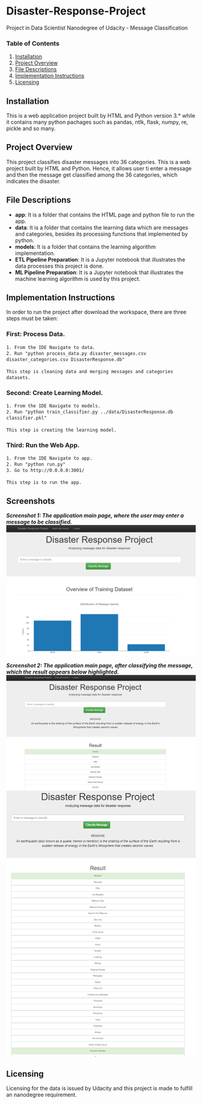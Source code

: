 # Disaster-Response-Project
Project in Data Scientist Nanodegree of Udacity - Message Classification 

### Table of Contents

1. [Installation](#installation)
2. [Project Overview](#overview)
3. [File Descriptions](#files)
4. [Implementation Instructions](#implementation)
5. [Licensing](#licensing)

## Installation <a name="installation"></a>
This is a web application project built by HTML and Python version 3.* while it contains many python pachages such as pandas, ntlk, flask, numpy, re, pickle and so many. 

## Project Overview<a name="overview"></a>

This project classifies disaster messages into 36 categories. This is a web project built by HTML and Python. Hence, it allows user ti enter a message and then the message get classified among the 36 categories, which indicates the disaster. 

## File Descriptions <a name="files"></a>

* **app**: It is a folder that contains the HTML page and python file to run the app.
* **data**: It is a folder that contains the learning data which are messages and categories, besides its processing functions that implemented by python. 
* **models**: It is a folder that contains the learning algorithm implementation.
* **ETL Pipeline Preparation**: It is a Jupyter notebook that illustrates the data processes this project is done.
* **ML Pipeline Preparation**: It is a Jupyter notebook that illustrates the machine learning algorithm is used by this project.

## Implementation Instructions<a name="implementation"></a>

In order to run the project after download the workspace, there are three steps must be taken:

### First: Process Data.
	1. From the IDE Navigate to data.
	2. Run "python process_data.py disaster_messages.csv disaster_categories.csv DisasterResponse.db"

	This step is cleaning data and merging messages and categories datasets.

### Second: Create Learning Model.
	1. From the IDE Navigate to models.
	2. Run "python train_classifier.py ../data/DisasterResponse.db classifier.pkl"
	
	This step is creating the learning model.
	
### Third: Run the Web App.
	1. From the IDE Navigate to app.
	2. Run "python run.py"
	3. Go to http://0.0.0.0:3001/
	
	This step is to run the app.

## Screenshots

***Screenshot 1: The application main page, where the user may enter a message to be classified.***
![Screenshot 1](https://github.com/Sultan660/Disaster-Response-Project/blob/master/screenshot1.PNG)

***Screenshot 2: The application main page, after classifying the message, which the result appears below highlighted.***
![Screenshot 2](https://github.com/Sultan660/Disaster-Response-Project/blob/master/screenshot2.PNG)
![Screenshot 3](https://github.com/Sultan660/Disaster-Response-Project/blob/master/screenshot3.PNG)

## Licensing<a name="licensing"></a>

Licensing for the data is issued by Udacity and this project is made to fulfill an nanodegree requirement.